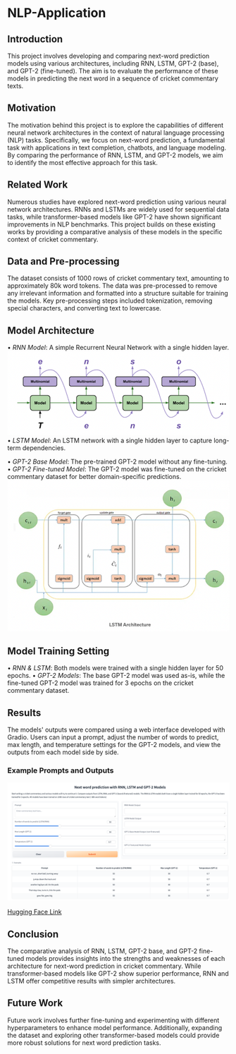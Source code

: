 # NLP-Application

## Introduction
This project involves developing and comparing next-word prediction models using various architectures, including RNN, LSTM, GPT-2 (base), and GPT-2 (fine-tuned). The aim is to evaluate the performance of these models in predicting the next word in a sequence of cricket commentary texts.

## Motivation
The motivation behind this project is to explore the capabilities of different neural network architectures in the context of natural language processing (NLP) tasks. Specifically, we focus on next-word prediction, a fundamental task with applications in text completion, chatbots, and language modeling. By comparing the performance of RNN, LSTM, and GPT-2 models, we aim to identify the most effective approach for this task.

## Related Work
Numerous studies have explored next-word prediction using various neural network architectures. RNNs and LSTMs are widely used for sequential data tasks, while transformer-based models like GPT-2 have shown significant improvements in NLP benchmarks. This project builds on these existing works by providing a comparative analysis of these models in the specific context of cricket commentary.

## Data and Pre-processing
The dataset consists of 1000 rows of cricket commentary text, amounting to approximately 80k word tokens. The data was pre-processed to remove any irrelevant information and formatted into a structure suitable for training the models. Key pre-processing steps included tokenization, removing special characters, and converting text to lowercase.

## Model Architecture
•⁠  ⁠*RNN Model*: A simple Recurrent Neural Network with a single hidden layer.
![alt text](rnn_architecture.png)
•⁠  ⁠*LSTM Model*: An LSTM network with a single hidden layer to capture long-term dependencies.

•⁠  ⁠*GPT-2 Base Model*: The pre-trained GPT-2 model without any fine-tuning.
•⁠  ⁠*GPT-2 Fine-tuned Model*: The GPT-2 model was fine-tuned on the cricket commentary dataset for better domain-specific predictions.
![alt text](LSTM_architecture.png)

## Model Training Setting
•⁠  ⁠*RNN & LSTM*: Both models were trained with a single hidden layer for 50 epochs.
•⁠  ⁠*GPT-2 Models*: The base GPT-2 model was used as-is, while the fine-tuned GPT-2 model was trained for 3 epochs on the cricket commentary dataset.

## Results
The models' outputs were compared using a web interface developed with Gradio. Users can input a prompt, adjust the number of words to predict, max length, and temperature settings for the GPT-2 models, and view the outputs from each model side by side.

### Example Prompts and Outputs
![alt text](hugging_space_cricket.png)

[Hugging Face Link](https://huggingface.co/spaces/himanishprak23/Cricket-commentary-generation)

## Conclusion
The comparative analysis of RNN, LSTM, GPT-2 base, and GPT-2 fine-tuned models provides insights into the strengths and weaknesses of each architecture for next-word prediction in cricket commentary. While transformer-based models like GPT-2 show superior performance, RNN and LSTM offer competitive results with simpler architectures.

## Future Work
Future work involves further fine-tuning and experimenting with different hyperparameters to enhance model performance. Additionally, expanding the dataset and exploring other transformer-based models could provide more robust solutions for next word prediction tasks.

